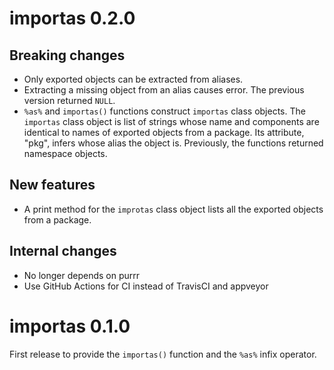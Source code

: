# importas 0.2.0

## Breaking changes

- Only exported objects can be extracted from aliases.
- Extracting a missing object from an alias causes error. The previous version
  returned `NULL`.
- `%as%` and `importas()` functions construct `importas` class objects. The
  `importas` class object is list of strings whose name and components are
  identical to names of exported objects from a package. Its attribute, "pkg",
  infers whose alias the object is. Previously, the functions returned namespace
  objects.

## New features

- A print method for the `improtas` class object lists all the exported objects
  from a package.
  
## Internal changes

- No longer depends on purrr
- Use GitHub Actions for CI instead of TravisCI and appveyor

# importas 0.1.0

First release to provide the `importas()` function and the `%as%` infix operator.
